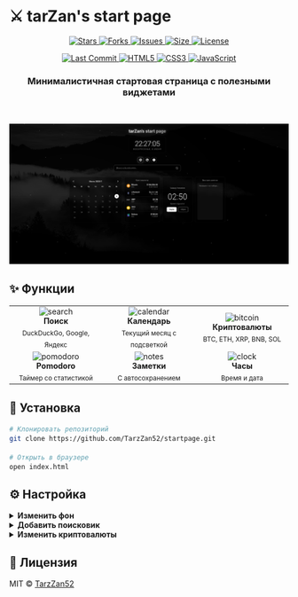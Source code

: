 # ⚔️ tarZan's start page

<p align="center">
  <a href="https://github.com/TarzZan52/startpage/stargazers">
    <img src="https://img.shields.io/github/stars/TarzZan52/startpage?style=for-the-badge&logo=starship&color=C9CBFF&logoColor=D9E0EE&labelColor=302D41" alt="Stars">
  </a>
  <a href="https://github.com/TarzZan52/startpage/network/members">
    <img src="https://img.shields.io/github/forks/TarzZan52/startpage?style=for-the-badge&logo=githubactions&color=F2CDCD&logoColor=D9E0EE&labelColor=302D41" alt="Forks">
  </a>
  <a href="https://github.com/TarzZan52/startpage/issues">
    <img src="https://img.shields.io/github/issues/TarzZan52/startpage?style=for-the-badge&logo=bilibili&color=F5E0DC&logoColor=D9E0EE&labelColor=302D41" alt="Issues">
  </a>
  <a href="https://github.com/TarzZan52/startpage">
    <img src="https://img.shields.io/github/repo-size/TarzZan52/startpage?style=for-the-badge&logo=dropbox&color=ABE9B3&logoColor=D9E0EE&labelColor=302D41" alt="Size">
  </a>
  <a href="https://github.com/TarzZan52/startpage/blob/main/LICENSE">
    <img src="https://img.shields.io/github/license/TarzZan52/startpage?style=for-the-badge&logo=opensourceinitiative&color=DDB6F2&logoColor=D9E0EE&labelColor=302D41" alt="License">
  </a>
</p>

<p align="center">
  <a href="https://github.com/TarzZan52/startpage/commits/main">
    <img src="https://img.shields.io/github/last-commit/TarzZan52/startpage?style=for-the-badge&logo=git&color=F8BD96&logoColor=D9E0EE&labelColor=302D41" alt="Last Commit">
  </a>
  <a href="https://github.com/TarzZan52/startpage">
    <img src="https://img.shields.io/badge/HTML-E34F26?style=for-the-badge&logo=html5&logoColor=white&labelColor=302D41" alt="HTML5">
  </a>
  <a href="https://github.com/TarzZan52/startpage">
    <img src="https://img.shields.io/badge/CSS-1572B6?style=for-the-badge&logo=css3&logoColor=white&labelColor=302D41" alt="CSS3">
  </a>
  <a href="https://github.com/TarzZan52/startpage">
    <img src="https://img.shields.io/badge/JavaScript-F7DF1E?style=for-the-badge&logo=javascript&logoColor=302D41&labelColor=302D41" alt="JavaScript">
  </a>
</p>

<div align="center">
  <h3>Минималистичная стартовая страница с полезными виджетами</h3>
</div>

<br>

![screenshot](src/screenshot.png)

## ✨ Функции

<table>
  <tr>
    <td align="center" width="33%">
      <img width="60" height="60" src="https://img.icons8.com/fluency/96/search.png" alt="search"/>
      <br><strong>Поиск</strong><br>
      <sub>DuckDuckGo, Google, Яндекс</sub>
    </td>
    <td align="center" width="33%">
      <img width="60" height="60" src="https://img.icons8.com/fluency/96/calendar.png" alt="calendar"/>
      <br><strong>Календарь</strong><br>
      <sub>Текущий месяц с подсветкой</sub>
    </td>
    <td align="center" width="33%">
      <img width="60" height="60" src="https://img.icons8.com/fluency/96/bitcoin.png" alt="bitcoin"/>
      <br><strong>Криптовалюты</strong><br>
      <sub>BTC, ETH, XRP, BNB, SOL</sub>
    </td>
  </tr>
  <tr>
    <td align="center" width="33%">
      <img width="60" height="60" src="https://img.icons8.com/fluency/96/tomato.png" alt="pomodoro"/>
      <br><strong>Pomodoro</strong><br>
      <sub>Таймер со статистикой</sub>
    </td>
    <td align="center" width="33%">
      <img width="60" height="60" src="https://img.icons8.com/fluency/96/note.png" alt="notes"/>
      <br><strong>Заметки</strong><br>
      <sub>С автосохранением</sub>
    </td>
    <td align="center" width="33%">
      <img width="60" height="60" src="https://img.icons8.com/fluency/96/clock.png" alt="clock"/>
      <br><strong>Часы</strong><br>
      <sub>Время и дата</sub>
    </td>
  </tr>
</table>

## 🚀 Установка

```bash
# Клонировать репозиторий
git clone https://github.com/TarzZan52/startpage.git

# Открыть в браузере
open index.html
```

## ⚙️ Настройка

<details>
<summary><b>Изменить фон</b></summary>

Замените `src/wallpaper.jpg` на свое изображение
</details>

<details>
<summary><b>Добавить поисковик</b></summary>

```javascript
const searchEngines = {
    // ...существующие
    bing: { 
        url: 'https://www.bing.com/search?q=', 
        placeholder: 'Поиск в Bing...' 
    }
};
```
</details>

<details>
<summary><b>Изменить криптовалюты</b></summary>

```javascript
const cryptoIds = ['bitcoin', 'ethereum', 'cardano']; // ваш список
```
</details>

## 📄 Лицензия

MIT © [TarzZan52](https://github.com/TarzZan52)